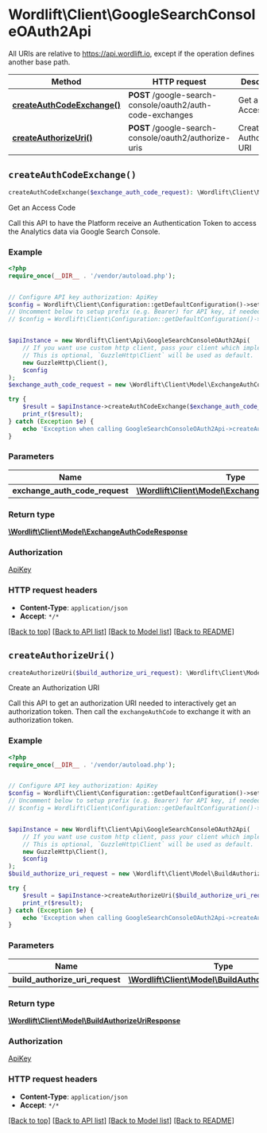 # Wordlift\Client\GoogleSearchConsoleOAuth2Api

All URIs are relative to https://api.wordlift.io, except if the operation defines another base path.

| Method | HTTP request | Description |
| ------------- | ------------- | ------------- |
| [**createAuthCodeExchange()**](GoogleSearchConsoleOAuth2Api.md#createAuthCodeExchange) | **POST** /google-search-console/oauth2/auth-code-exchanges | Get an Access Code |
| [**createAuthorizeUri()**](GoogleSearchConsoleOAuth2Api.md#createAuthorizeUri) | **POST** /google-search-console/oauth2/authorize-uris | Create an Authorization URI |


## `createAuthCodeExchange()`

```php
createAuthCodeExchange($exchange_auth_code_request): \Wordlift\Client\Model\ExchangeAuthCodeResponse
```

Get an Access Code

Call this API to have the Platform receive an Authentication Token to access the Analytics data via Google Search Console.

### Example

```php
<?php
require_once(__DIR__ . '/vendor/autoload.php');


// Configure API key authorization: ApiKey
$config = Wordlift\Client\Configuration::getDefaultConfiguration()->setApiKey('Authorization', 'YOUR_API_KEY');
// Uncomment below to setup prefix (e.g. Bearer) for API key, if needed
// $config = Wordlift\Client\Configuration::getDefaultConfiguration()->setApiKeyPrefix('Authorization', 'Bearer');


$apiInstance = new Wordlift\Client\Api\GoogleSearchConsoleOAuth2Api(
    // If you want use custom http client, pass your client which implements `GuzzleHttp\ClientInterface`.
    // This is optional, `GuzzleHttp\Client` will be used as default.
    new GuzzleHttp\Client(),
    $config
);
$exchange_auth_code_request = new \Wordlift\Client\Model\ExchangeAuthCodeRequest(); // \Wordlift\Client\Model\ExchangeAuthCodeRequest

try {
    $result = $apiInstance->createAuthCodeExchange($exchange_auth_code_request);
    print_r($result);
} catch (Exception $e) {
    echo 'Exception when calling GoogleSearchConsoleOAuth2Api->createAuthCodeExchange: ', $e->getMessage(), PHP_EOL;
}
```

### Parameters

| Name | Type | Description  | Notes |
| ------------- | ------------- | ------------- | ------------- |
| **exchange_auth_code_request** | [**\Wordlift\Client\Model\ExchangeAuthCodeRequest**](../Model/ExchangeAuthCodeRequest.md)|  | |

### Return type

[**\Wordlift\Client\Model\ExchangeAuthCodeResponse**](../Model/ExchangeAuthCodeResponse.md)

### Authorization

[ApiKey](../../README.md#ApiKey)

### HTTP request headers

- **Content-Type**: `application/json`
- **Accept**: `*/*`

[[Back to top]](#) [[Back to API list]](../../README.md#endpoints)
[[Back to Model list]](../../README.md#models)
[[Back to README]](../../README.md)

## `createAuthorizeUri()`

```php
createAuthorizeUri($build_authorize_uri_request): \Wordlift\Client\Model\BuildAuthorizeUriResponse
```

Create an Authorization URI

Call this API to get an authorization URI needed to interactively get an authorization token. Then call the `exchangeAuthCode` to exchange it with an authorization token.

### Example

```php
<?php
require_once(__DIR__ . '/vendor/autoload.php');


// Configure API key authorization: ApiKey
$config = Wordlift\Client\Configuration::getDefaultConfiguration()->setApiKey('Authorization', 'YOUR_API_KEY');
// Uncomment below to setup prefix (e.g. Bearer) for API key, if needed
// $config = Wordlift\Client\Configuration::getDefaultConfiguration()->setApiKeyPrefix('Authorization', 'Bearer');


$apiInstance = new Wordlift\Client\Api\GoogleSearchConsoleOAuth2Api(
    // If you want use custom http client, pass your client which implements `GuzzleHttp\ClientInterface`.
    // This is optional, `GuzzleHttp\Client` will be used as default.
    new GuzzleHttp\Client(),
    $config
);
$build_authorize_uri_request = new \Wordlift\Client\Model\BuildAuthorizeUriRequest(); // \Wordlift\Client\Model\BuildAuthorizeUriRequest

try {
    $result = $apiInstance->createAuthorizeUri($build_authorize_uri_request);
    print_r($result);
} catch (Exception $e) {
    echo 'Exception when calling GoogleSearchConsoleOAuth2Api->createAuthorizeUri: ', $e->getMessage(), PHP_EOL;
}
```

### Parameters

| Name | Type | Description  | Notes |
| ------------- | ------------- | ------------- | ------------- |
| **build_authorize_uri_request** | [**\Wordlift\Client\Model\BuildAuthorizeUriRequest**](../Model/BuildAuthorizeUriRequest.md)|  | |

### Return type

[**\Wordlift\Client\Model\BuildAuthorizeUriResponse**](../Model/BuildAuthorizeUriResponse.md)

### Authorization

[ApiKey](../../README.md#ApiKey)

### HTTP request headers

- **Content-Type**: `application/json`
- **Accept**: `*/*`

[[Back to top]](#) [[Back to API list]](../../README.md#endpoints)
[[Back to Model list]](../../README.md#models)
[[Back to README]](../../README.md)
